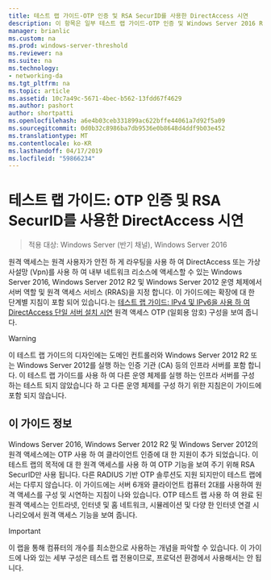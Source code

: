 ```yaml
---
title: 테스트 랩 가이드-OTP 인증 및 RSA SecurID를 사용한 DirectAccess 시연
description: 이 항목은 일부 테스트 랩 가이드-OTP 인증 및 Windows Server 2016 RSA SecurID를 사용한 DirectAccess 시연
manager: brianlic
ms.custom: na
ms.prod: windows-server-threshold
ms.reviewer: na
ms.suite: na
ms.technology:
- networking-da
ms.tgt_pltfrm: na
ms.topic: article
ms.assetid: 10c7a49c-5671-4bec-b562-13fdd67f4629
ms.author: pashort
author: shortpatti
ms.openlocfilehash: a6e4b03ceb331899ac622bffe44061a7d92f5a09
ms.sourcegitcommit: 0d0b32c8986ba7db9536e0b8648d4ddf9b03e452
ms.translationtype: MT
ms.contentlocale: ko-KR
ms.lasthandoff: 04/17/2019
ms.locfileid: "59866234"
---
```

# <a name="test-lab-guide-demonstrate-directaccess-with-otp-authentication-and-rsa-securid"></a>테스트 랩 가이드: OTP 인증 및 RSA SecurID를 사용한 DirectAccess 시연

>적용 대상: Windows Server (반기 채널), Windows Server 2016

원격 액세스는 원격 사용자가 안전 하 게 라우팅을 사용 하 여 DirectAccess 또는 가상 사설망 (Vpn)를 사용 하 여 내부 네트워크 리소스에 액세스할 수 있는 Windows Server 2016, Windows Server 2012 R2 및 Windows Server 2012 운영 체제에서 서버 역할 및 원격 액세스 서비스 (RRAS)을 지정 합니다. 이 가이드에는 확장에 대 한 단계별 지침이 포함 되어 있습니다.는 [테스트 랩 가이드: IPv4 및 IPv6을 사용 하 여 DirectAccess 단일 서버 설치 시연](https://go.microsoft.com/fwlink/p/?LinkId=237004) 원격 액세스 OTP (일회용 암호) 구성을 보여 줍니다.  
  
> [!WARNING]  
> 이 테스트 랩 가이드의 디자인에는 도메인 컨트롤러와 Windows Server 2012 R2 또는 Windows Server 2012를 실행 하는 인증 기관 (CA) 등의 인프라 서버를 포함 합니다. 이 테스트 랩 가이드를 사용 하 여 다른 운영 체제를 실행 하는 인프라 서버를 구성 하는 테스트 되지 않았습니다 하 고 다른 운영 체제를 구성 하기 위한 지침은이 가이드에 포함 되지 않습니다.  
  
## <a name="about-this-guide"></a>이 가이드 정보  
Windows Server 2016, Windows Server 2012 R2 및 Windows Server 2012의 원격 액세스에는 OTP 사용 하 여 클라이언트 인증에 대 한 지원이 추가 되었습니다. 이 테스트 랩의 목적에 대 한 원격 액세스를 사용 하 여 OTP 기능을 보여 주기 위해 RSA SecurID만 사용 됩니다. 다른 RADIUS 기반 OTP 솔루션도 지원 되지만이 테스트 랩에서는 다루지 않습니다. 이 가이드에는 서버 6개와 클라이언트 컴퓨터 2대를 사용하여 원격 액세스를 구성 및 시연하는 지침이 나와 있습니다. OTP 테스트 랩 사용 하 여 완료 된 원격 액세스는 인트라넷, 인터넷 및 홈 네트워크, 시뮬레이션 및 다양 한 인터넷 연결 시나리오에서 원격 액세스 기능을 보여 줍니다.  
  
> [!IMPORTANT]  
> 이 랩을 통해 컴퓨터의 개수를 최소한으로 사용하는 개념을 파악할 수 있습니다. 이 가이드에 나와 있는 세부 구성은 테스트 랩 전용이므로, 프로덕션 환경에서 사용해서는 안 됩니다.  
  


